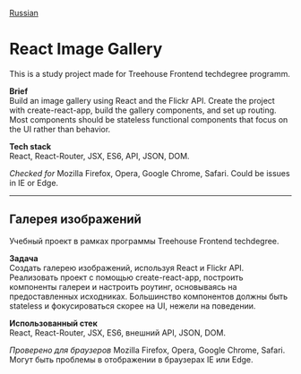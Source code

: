 [Russian](#галерея-изображений)
# React Image Gallery  
This is a study project made for Treehouse Frontend techdegree programm.

**Brief**   
Build an image gallery using React and the Flickr API. Create the project with create-react-app, build the gallery components, and set up routing. Most components should be stateless functional components that focus on the UI rather than behavior.    

**Tech stack**   
React, React-Router, JSX, ES6, API, JSON, DOM.

*Checked for* Mozilla Firefox, Opera, Google Chrome, Safari.
Could be issues in IE or Edge.   

*** 
## Галерея изображений
Учебный проект в рамках программы Treehouse Frontend techdegree.

**Задача**   
Создать галерею изображений, используя React и Flickr API. Реализовать проект с помощью create-react-app, построить компоненты галереи и настроить роутинг, основываясь на предоставленных исходниках. Большинство компонентов должны быть stateless и фокусироваться скорее на UI, нежели на поведении.  

**Использованный стек**   
React, React-Router, JSX, ES6, внешний API, JSON, DOM.

*Проверено для браузеров* Mozilla Firefox, Opera, Google Chrome, Safari.
Могут быть проблемы в отображении в браузерах IE или Edge.
